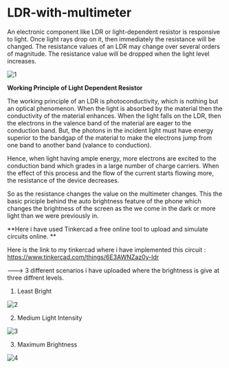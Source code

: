 # LDR-with-multimeter

An electronic component like LDR or light-dependent resistor is responsive to light. Once light rays drop on it, then immediately the resistance will be changed. The resistance values of an LDR may change over several orders of magnitude. The resistance value will be dropped when the light level increases.


![1](https://user-images.githubusercontent.com/96690206/151942192-02604ea5-9cb4-4242-9a55-2a4bb14c8386.jpg)



**Working Principle of Light Dependent Resistor**


The working principle of an LDR is photoconductivity, which is nothing but an optical phenomenon. When the light is absorbed by the material then the conductivity of the material enhances. When the light falls on the LDR, then the electrons in the valence band of the material are eager to the conduction band. But, the photons in the incident light must have energy superior to the bandgap of the material to make the electrons jump from one band to another band (valance to conduction).

Hence, when light having ample energy, more electrons are excited to the conduction band which grades in a large number of charge carriers. When the effect of this process and the flow of the current starts flowing more, the resistance of the device decreases.

So as the resistance changes the value on the multimeter changes. This the basic priciple behind the auto brightness feature of the phone which changes the brightness of the screen as the we come in the dark or more light than we were previously in.


**Here i have used Tinkercad a free online tool to upload and simulate circuits online.
**


Here is the link to my tinkercad where i have implemented this circuit : https://www.tinkercad.com/things/6E3AWNZaz0y-ldr



---> 3 different scenarios i have uploaded where the brightness is give at three diffrent levels.



1) Least Bright


  ![2](https://user-images.githubusercontent.com/96690206/151943235-fd14fc09-b142-42da-a7f6-17dc287a6301.png)
  
  
  
2) Medium Light Intensity


![3](https://user-images.githubusercontent.com/96690206/151943329-9b8b2a03-4897-4a6e-9370-6e6baf298916.png)



3) Maximum Brightness


![4](https://user-images.githubusercontent.com/96690206/151943381-b1866363-d7ec-4b34-98a8-94ffd3b25d88.png)
